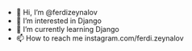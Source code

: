 - 👋 Hi, I’m @ferdizeynalov
- 👀 I’m interested in Django
- 🌱 I’m currently learning Django
- 📫 How to reach me instagram.com/ferdi.zeynalov

<!---
ferdizeynalov/ferdizeynalov is a ✨ special ✨ repository because its `README.md` (this file) appears on your GitHub profile.
You can click the Preview link to take a look at your changes.
--->
